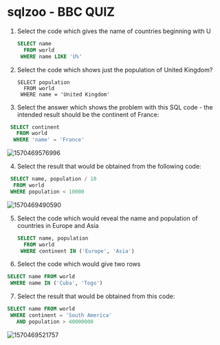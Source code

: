 # sqlzoo - BBC QUIZ

1. Select the code which gives the name of countries beginning with U

   ```sql
   SELECT name
     FROM world
    WHERE name LIKE 'U%'
   ```

2. Select the code which shows just the population of United Kingdom?

   ```
   SELECT population
     FROM world
    WHERE name = 'United Kingdom'
   ```

3. Select the answer which shows the problem with this SQL code - the intended result should be the continent of France: 

```sql
 SELECT continent 
   FROM world 
  WHERE 'name' = 'France'
```

![1570469576996](C:\Users\凌\AppData\Roaming\Typora\typora-user-images\1570469576996.png)

4. Select the result that would be obtained from the following code:  

```sql
 SELECT name, population / 10 
  FROM world 
 WHERE population < 10000
```

![1570469490590](C:\Users\凌\AppData\Roaming\Typora\typora-user-images\1570469490590.png)

5. Select the code which would reveal the name and population of countries in Europe and Asia

   ```sql
   SELECT name, population
     FROM world
    WHERE continent IN ('Europe', 'Asia')
   ```

6. Select the code which would give two rows

```sql
SELECT name FROM world
 WHERE name IN ('Cuba', 'Togo')
```

7. Select the result that would be obtained from this code:  

```sql
SELECT name FROM world
 WHERE continent = 'South America'
   AND population > 40000000
```

![1570469521757](C:\Users\凌\AppData\Roaming\Typora\typora-user-images\1570469521757.png)